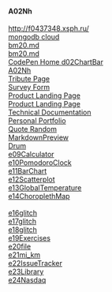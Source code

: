 #### A02Nh
http://f0437348.xsph.ru/   
[mongodb cloud](https://cloud.mongodb.com/v2/5ea44c39177e42591b408863#metrics/replicaSet/5ea44e51552ab536f68817e1/explorer/test/users/find)  
[bm20.md](https://github.com/mlapinm/A02Nh/blob/master/bm20.md)  
[bm20.md](./bm20.md)  
[CodePen Home
d02ChartBar](https://codepen.io/mlapin/full/mderMqe)  
[A02Nh](https://mlapinm.github.io/A02Nh/)  
[Tribute Page](https://codepen.io/mlapin/full/MWawwVr)  
[Survey Form](https://codepen.io/mlapin/full/jObPbRJ)  
[Product Landing Page](https://codepen.io/mlapin/full/xxwGprq)  
<a href="https://codepen.io/mlapin/full/xxwGprq" target="_blank">Product Landing Page</a>   
[Technical Documentation](https://codepen.io/mlapin/full/RwWPyzE)  
[Personal Portfolio](https://codepen.io/mlapin/full/OJyMVLr)  
[Quote Random](https://codepen.io/mlapin/full/rNOxjyK)  
[MarkdownPreview](https://codepen.io/mlapin/full/Vwvaeym)  
[Drum](https://codepen.io/mlapin/full/abvNYqa)  
[e09Calculator](https://codepen.io/mlapin/full/eYpZxOO)  
[e10PomodoroClock](https://codepen.io/mlapin/full/JjYKEMB)  
[e11BarChart](https://codepen.io/mlapin/full/pojbPRm)  
[e12Scatterplot](https://codepen.io/mlapin/full/YzyWBBe)  
[e13GlobalTemperature](https://codepen.io/mlapin/full/JjYRJOM)  
[e14ChoroplethMap](https://codepen.io/mlapin/full/bGVwrRg)  
[]()  
[e16glitch](https://planet-salty-sagittarius.glitch.me/)  
[e17glitch](https://lightning-like-banana.glitch.me/)  
[e18glitch](https://tangy-sleet-spleen.glitch.me/)  
[e19Exercises](https://heady-uttermost-sidecar.glitch.me/)  
[e20file](https://defiant-short-perfume.glitch.me/)  
[e21mi_km](https://leaf-alive-plant.glitch.me/)  
[e22IssueTracker](https://zircon-materialistic-water.glitch.me/)  
[e23Library](https://early-buttered-mars.glitch.me/)  
[e24Nasdaq](https://abstracted-hail-potassium.glitch.me/)  
[]()  
[]()  


